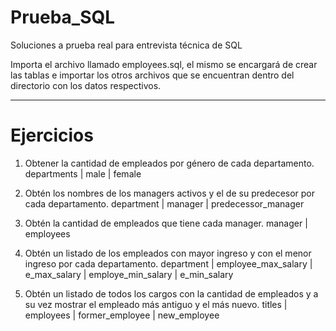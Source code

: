 # Prueba_SQL
Soluciones a prueba real para entrevista técnica de SQL

Importa el archivo llamado employees.sql, el mismo se encargará de crear las tablas e
importar los otros archivos que se encuentran dentro del directorio con los datos respectivos.

----

# Ejercicios

1. Obtener la cantidad de empleados por género de cada departamento.
departments | male | female

2. Obtén los nombres de los managers activos y el de su predecesor por cada
departamento.
department | manager | predecessor_manager

3. Obtén la cantidad de empleados que tiene cada manager.
manager | employees

4. Obtén un listado de los empleados con mayor ingreso y con el menor ingreso por
cada departamento.
department | employee_max_salary | e_max_salary | employe_min_salary | e_min_salary

5. Obtén un listado de todos los cargos con la cantidad de empleados y a su vez
mostrar el empleado más antiguo y el más nuevo.
titles | employees | former_employee | new_employee

